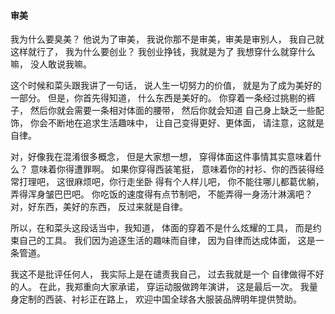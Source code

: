 #### 审美
我为什么要臭美？
他说为了审美，
我说你那不是审美，审美是审别人，
我自己就这样就行了，
我为什么要创业？
我创业挣钱，我就是为了
我想穿什么就穿什么嘛，
没人敢说我嘛。

这个时候和菜头跟我讲了一句话，
说人生一切努力的价值，
就是为了成为美好的一部分。
但是，你首先得知道，
什么东西是美好的。
你穿着一条经过挑剔的裤子，
然后你就会需要一条相对体面的腰带，
然后你就会知道
自己身上缺乏一些配饰，
你会不断地在追求生活趣味中，
让自己变得更好、更体面，
请注意，这就是自律。

对，好像我在混淆很多概念，
但是大家想一想，
穿得体面这件事情其实意味着什么？
意味着你得遭罪啊。
如果你穿得西装笔挺，
意味着你的衬衫、你的西装得经常打理吧，
这很麻烦吧，你行走坐卧
得有个人样儿吧，
你不能往哪儿都葛优躺，
弄得浑身皱巴巴吧。
你吃饭的速度得有点节制吧，
不能弄得一身汤汁淋漓吧？
对，好东西，美好的东西，
反过来就是自律。

所以，在和菜头这段话当中，我知道，
体面的穿着不是什么炫耀的工具，
而是约束自己的工具。
我们因为追逐生活的趣味而自律，
因为自律而达成体面，
这是一条管道。

我这不是批评任何人，
我实际上是在谴责我自己，
过去我就是一个
自律做得不好的人。
在此，我郑重向大家承诺，
穿运动服做跨年演讲，
这是最后一次。
我量身定制的西装、衬衫正在路上，
欢迎中国全球各大服装品牌明年提供赞助。
